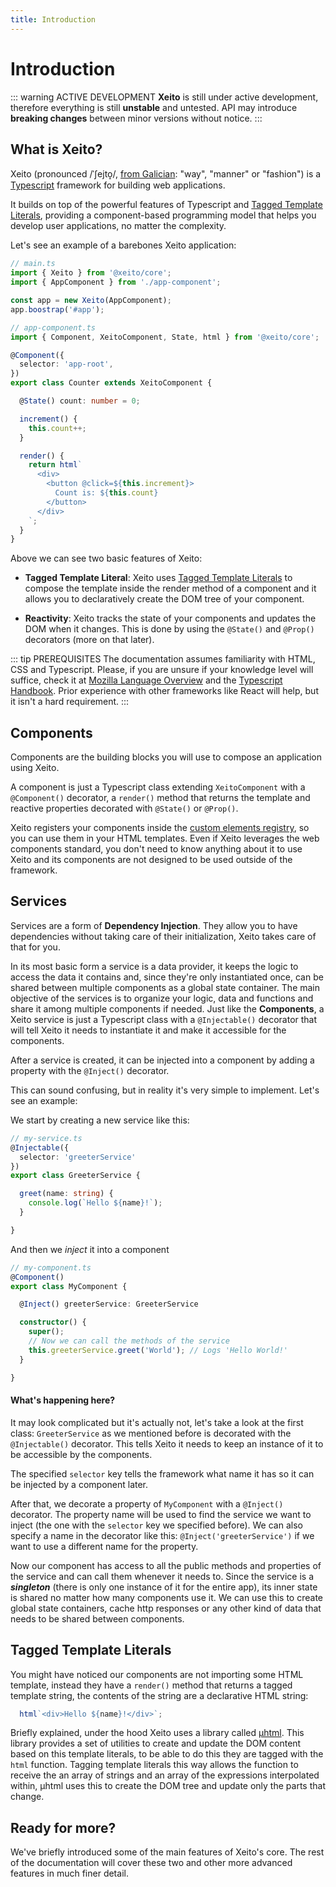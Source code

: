 ```yaml
---
title: Introduction
---
```


# Introduction

::: warning ACTIVE DEVELOPMENT
  **Xeito** is still under active development, therefore everything is still **unstable** and untested.
  API may introduce **breaking changes** between minor versions without notice.
:::

## What is Xeito?

Xeito (pronounced /ˈʃejto̝/, [from Galician](https://en.wiktionary.org/wiki/xeito): "way", "manner" or "fashion") 
is a [Typescript](https://www.typescriptlang.org/) framework for building web applications.

It builds on top of the powerful features of Typescript and 
[Tagged Template Literals](https://developer.mozilla.org/en-US/docs/Web/JavaScript/Reference/Template_literals), 
providing a component-based programming model 
that helps you develop user applications, no matter the complexity.

Let's see an example of a barebones Xeito application:

```ts
// main.ts
import { Xeito } from '@xeito/core';
import { AppComponent } from './app-component';

const app = new Xeito(AppComponent);
app.boostrap('#app');
```

```ts
// app-component.ts
import { Component, XeitoComponent, State, html } from '@xeito/core';

@Component({
  selector: 'app-root',
})
export class Counter extends XeitoComponent {

  @State() count: number = 0;

  increment() {
    this.count++;
  }

  render() {
    return html`
      <div>
        <button @click=${this.increment}>
          Count is: ${this.count}
        </button>
      </div>
    `;
  }
}
```

Above we can see two basic features of Xeito:

- **Tagged Template Literal**: Xeito uses [Tagged Template Literals](https://developer.mozilla.org/en-US/docs/Web/JavaScript/Reference/Template_literals) 
to compose the template inside the render method of a component and it allows you to declaratively create the DOM tree of your component.

- **Reactivity**: Xeito tracks the state of your components and updates the DOM when it changes. This is done by using the ``@State()`` and ``@Prop()`` decorators (more on that later).

::: tip PREREQUISITES
  The documentation assumes familiarity with HTML, CSS and Typescript.
  Please, if you are unsure if your knowledge level will suffice, check it at
  [Mozilla Language Overview](https://developer.mozilla.org/en-US/docs/Web/JavaScript/Language_Overview)
  and the [Typescript Handbook](https://www.typescriptlang.org/docs/handbook/intro.html).
  Prior experience with other frameworks like React will help, but it isn't a hard requirement.
:::


## Components

Components are the building blocks you will use to compose an application using Xeito.

A component is just a Typescript class extending `XeitoComponent` with a ``@Component()`` decorator, a ``render()``
method that returns the template and reactive properties decorated with ``@State()`` or ``@Prop()``.

Xeito registers your components inside the [custom elements registry](https://developer.mozilla.org/en-US/docs/Web/API/CustomElementRegistry), 
so you can use them in your HTML templates. Even if Xeito leverages the web components standard, you don't need to know anything about it to use Xeito 
and its components are not designed to be used outside of the framework.


## Services

Services are a form of **Dependency Injection**. They allow you to have dependencies without taking care of their initialization,
Xeito takes care of that for you.

In its most basic form a service is a data provider, it keeps the logic to access the data it contains and, since they're only instantiated once,
can be shared between multiple components as a global state container.
The main objective of the services is to organize your logic, data and functions and share it among multiple components if needed.
Just like the **Components**, a Xeito service is just a Typescript class with a ``@Injectable()`` decorator that will tell Xeito it needs to 
instantiate it and make it accessible for the components.

After a service is created, it can be injected into a component by adding a property with the ``@Inject()`` decorator.

This can sound confusing, but in reality it's very simple to implement. Let's see an example:

We start by creating a new service like this:

```ts
// my-service.ts
@Injectable({
  selector: 'greeterService'
})
export class GreeterService {

  greet(name: string) {
    console.log(`Hello ${name}!`);
  }

}

```

And then we *inject* it into a component
```ts
// my-component.ts
@Component()
export class MyComponent {

  @Inject() greeterService: GreeterService

  constructor() {
    super();
    // Now we can call the methods of the service
    this.greeterService.greet('World'); // Logs 'Hello World!'
  }

}

```

#### What's happening here?

It may look complicated but it's actually not, let's take a look at the first class: ``GreeterService`` as we mentioned before is decorated with 
the ``@Injectable()`` decorator. This tells Xeito it needs to keep an instance of it to be accessible by the components. 

The specified ``selector`` key tells the framework what name it has so it can be injected by a component later.

After that, we decorate a property of ``MyComponent`` with a ``@Inject()`` decorator. The property name will be used to find the service we want 
to inject (the one with the ``selector`` key we specified before). We can also specify a name in the decorator like this: ``@Inject('greeterService')`` if we want to use a different name for the property.

Now our component has access to all the public methods and properties of the service and can call them whenever it needs to. Since the service is
a ***singleton*** (there is only one instance of it for the entire app), its inner state is shared no matter how many components use it.
We can use this to create global state containers, cache http responses or any other kind of data that needs to be shared between components.

## Tagged Template Literals

You might have noticed our components are not importing some HTML template, instead they have a ``render()`` method that returns a tagged template string, 
the contents of the string are a declarative HTML string:

```ts
  html`<div>Hello ${name}!</div>`;
```

Briefly explained, under the hood Xeito uses a library called [µhtml](https://github.com/webreflection/uhtml). This library provides a set of utilities
to create and update the DOM content based on this template literals, to be able to do this they are tagged with the ``html`` function.
Tagging template literals this way allows the function to receive the an array of strings and an array of the expressions interpolated within, 
µhtml uses this to create the DOM tree and update only the parts that change.

## Ready for more?

We've briefly introduced some of the main features of Xeito's core. The rest of the documentation will cover these two and other more advanced
features in much finer detail.